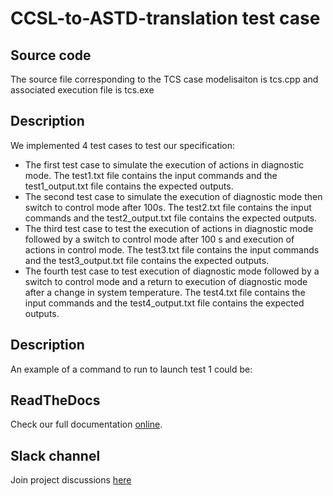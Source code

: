 # CCSL-to-ASTD-translation test case

## Source code

The source file corresponding to the TCS case modelisaiton is tcs.cpp and associated execution file is tcs.exe

## Description

We implemented 4 test cases to test our specification:
- The first test case to simulate the execution of actions in diagnostic mode.
  The test1.txt file contains the input commands and the test1_output.txt file contains the expected outputs.
- The second test case to simulate the execution of diagnostic mode then switch to control mode after 100s. 
  The test2.txt file contains the input commands and the test2_output.txt file contains the expected outputs.
- The third test case to test the execution of actions in diagnostic mode followed by a switch to control mode after 100 s and execution of actions in control mode.
  The test3.txt file contains the input commands and the test3_output.txt file contains the expected outputs.
- The fourth test case to test execution of diagnostic mode followed by a switch to control mode and a return to execution of diagnostic mode after a change in system temperature.
  The test4.txt file contains the input commands and the test4_output.txt file contains the expected outputs.

## Description

An example of a command to run to launch test 1 could be:


## ReadTheDocs

Check our full documentation [online](https://castd.readthedocs.io/).

## Slack channel

Join project discussions [here](https://astd-cse.slack.com/)
